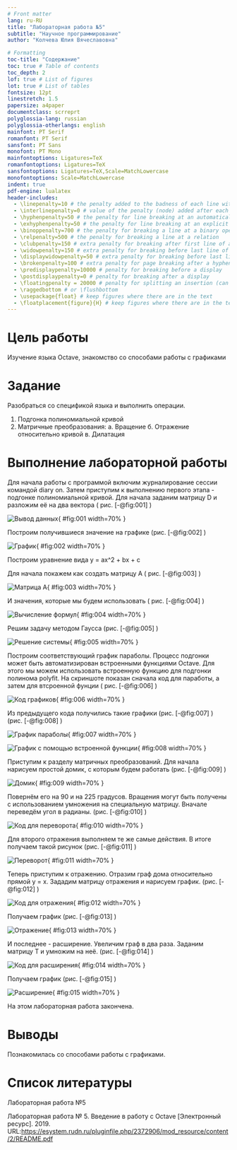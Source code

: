 ```yaml
---
# Front matter
lang: ru-RU
title: "Лабораторная работа №5"
subtitle: "Научное программирование"
author: "Колчева Юлия Вячеславовна"

# Formatting
toc-title: "Содержание"
toc: true # Table of contents
toc_depth: 2
lof: true # List of figures
lot: true # List of tables
fontsize: 12pt
linestretch: 1.5
papersize: a4paper
documentclass: scrreprt
polyglossia-lang: russian
polyglossia-otherlangs: english
mainfont: PT Serif
romanfont: PT Serif
sansfont: PT Sans
monofont: PT Mono
mainfontoptions: Ligatures=TeX
romanfontoptions: Ligatures=TeX
sansfontoptions: Ligatures=TeX,Scale=MatchLowercase
monofontoptions: Scale=MatchLowercase
indent: true
pdf-engine: lualatex
header-includes:
  - \linepenalty=10 # the penalty added to the badness of each line within a paragraph (no associated penalty node) Increasing the value makes tex try to have fewer lines in the paragraph.
  - \interlinepenalty=0 # value of the penalty (node) added after each line of a paragraph.
  - \hyphenpenalty=50 # the penalty for line breaking at an automatically inserted hyphen
  - \exhyphenpenalty=50 # the penalty for line breaking at an explicit hyphen
  - \binoppenalty=700 # the penalty for breaking a line at a binary operator
  - \relpenalty=500 # the penalty for breaking a line at a relation
  - \clubpenalty=150 # extra penalty for breaking after first line of a paragraph
  - \widowpenalty=150 # extra penalty for breaking before last line of a paragraph
  - \displaywidowpenalty=50 # extra penalty for breaking before last line before a display math
  - \brokenpenalty=100 # extra penalty for page breaking after a hyphenated line
  - \predisplaypenalty=10000 # penalty for breaking before a display
  - \postdisplaypenalty=0 # penalty for breaking after a display
  - \floatingpenalty = 20000 # penalty for splitting an insertion (can only be split footnote in standard LaTeX)
  - \raggedbottom # or \flushbottom
  - \usepackage{float} # keep figures where there are in the text
  - \floatplacement{figure}{H} # keep figures where there are in the text
---
```


# Цель работы

Изучение языка Octave, знакомство со способами работы с графиками

# Задание

 Разобраться со спецификой языка и выполнить операции. 

1. Подгонка полиномиальной кривой
2. Матричные преобразования:
	а. Вращение
	б. Отражение относительно кривой
	в. Дилатация


# Выполнение лабораторной работы

 Для начала работы с программой включим журналирование сессии командой diary on. Затем приступим к выполнению первого этапа - подгонке полиномиальной кривой. Для начала заданим матрицу D и разложим её на два вектора ( рис. [-@fig:001] )

![Вывод данных](image/1.png){ #fig:001 width=70% }

Построим получившиеся значение на графике (рис. [-@fig:002] ) 

![График](image/2.png){ #fig:002 width=70% }

Построим уравнение вида y = ax^2 + bx + c

Для начала покажем как создать матрицу А ( рис. [-@fig:003] )

![Матрица А](image/3.png){ #fig:003 width=70% }

И значения, которые мы будем использовать ( рис. [-@fig:004] )

![Вычисление формул](image/4.png){ #fig:004 width=70% }

Решим задачу методом Гаусса  (рис. [-@fig:005] ) 

![Решение системы](image/5.png){ #fig:005 width=70% }

Построим соответствующий график параболы. Процесс подгонки может быть автоматизирован встроенными функциями Octave. Для этого мы можем использовать встроенную функцию
для подгонки полинома polyfit. На скриншоте показан сначала код для паработы, а затем для втсроенной фунции ( рис. [-@fig:006] )

![Код графиков](image/6.png){ #fig:006 width=70% }

Из предыдущего кода получились такие графики (рис. [-@fig:007] ) (рис. [-@fig:008] )

![График параболы](image/7.png){ #fig:007 width=70% }

![График с помощью встроенной функции](image/8.png){ #fig:008 width=70% }

Приступим к разделу матричных преобразований. Для начала нарисуем простой домик, с которым будем работать (рис. [-@fig:009] )

![Домик](image/9.png){ #fig:009 width=70% }

Повернём его на 90 и на 225 градусов. Вращения
могут быть получены с использованием умножения на специальную матрицу. Вначале переведём угол в радианы. (рис. [-@fig:010] )

![Код для переворота](image/10.png){ #fig:010 width=70% }

Для второго отражения выполняем те же самые действия. В итоге получаем такой рисунок (рис. [-@fig:011] )

![Переворот](image/11.png){ #fig:011 width=70% }

Теперь приступим к отражению. Отразим граф дома относительно прямой y = x. Зададим матрицу отражения и нарисуем график. (рис. [-@fig:012] )

![Код для отражения](image/12.png){ #fig:012 width=70% }

Получаем график (рис. [-@fig:013] )

![Отражение](image/13.png){ #fig:013 width=70% }

И последнее - расширение. Увеличим граф в два раза. Заданим матрицу T и умножим на неё. (рис. [-@fig:014] )

![Код для расширения](image/14.png){ #fig:014 width=70% }

Получаем график (рис. [-@fig:015] )

![Расширение](image/15.png){ #fig:015 width=70% }

На этом лабораторная работа закончена.


# Выводы

Познакомилась со способами работы с графиками.



# Список литературы

Лабораторная работа №5

Лабораторная работа № 5. Введение в работу с Octave [Электронный ресурс]. 2019. URL:https://esystem.rudn.ru/pluginfile.php/2372906/mod_resource/content/2/README.pdf



